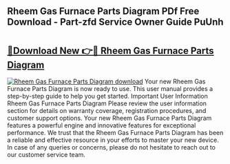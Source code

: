 ## Rheem Gas Furnace Parts Diagram PDf Free Download - Part-zfd Service Owner Guide PuUnh

# <h2><a href="http://dfuhc6y.blite.top/?on=Rheem+Gas+Furnace+Parts+Diagram">🔗Download New 👉🔴 Rheem Gas Furnace Parts Diagram</a></h2>

[![Rheem Gas Furnace Parts Diagram download](https://i.imgur.com/lujVjoI.png)](http://dfuhc6y.blite.top/?on=Rheem+Gas+Furnace+Parts+Diagram)
Your new Rheem Gas Furnace Parts Diagram is now ready to use. This user manual provides a step-by-step guide to help you get started. Important User Information Rheem Gas Furnace Parts Diagram Please review the user information section for details on warranty coverage, registration procedures, and customer support options. Your new Rheem Gas Furnace Parts Diagram features a powerful engine and innovative features for exceptional performance. We trust that the Rheem Gas Furnace Parts Diagram has been a reliable and effective resource in your efforts to master your new device. In case of any queries or concerns, please do not hesitate to reach out to our customer service team.
